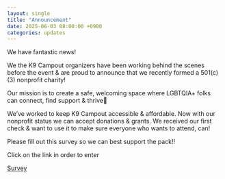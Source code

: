 ```yaml
---
layout: single
title: "Announcement"
date: 2025-06-03 08:00:00 +0900
categories: updates
---
```

We have fantastic news!

We the K9 Campout organizers have been working behind the scenes before the event & are proud to announce that we recently formed a 501(c)(3) nonprofit charity!

Our mission is to create a safe, welcoming space where LGBTQIA+ folks can connect, find support & thrive🐾

We’ve worked to keep K9 Campout accessible & affordable. Now with our nonprofit status we can accept donations & grants. We received our first check & want to use it to make sure everyone who wants to attend, can!

Please fill out this survey so we can best support the pack!!

Click on the link in order to enter

[Survey](https://t.me/k9campout/110)

<script async src="https://telegram.org/js/telegram-widget.js?22" data-telegram-post="k9campout/110" data-width="100%"></script>
